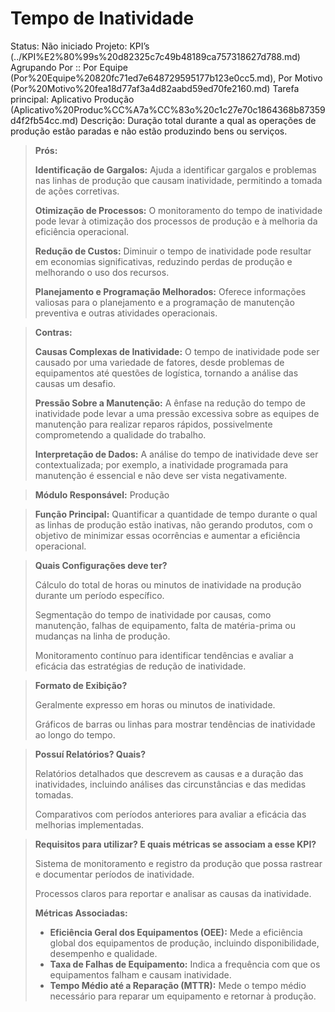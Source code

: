 # Tempo de Inatividade

Status: Não iniciado
Projeto: KPI’s (../KPI%E2%80%99s%20d82325c7c49b48189ca757318627d788.md)
Agrupando Por :: Por Equipe (Por%20Equipe%20820fc71ed7e648729595177b123e0cc5.md), Por Motivo (Por%20Motivo%20fea18d77af3a4d82aabd59ed70fe2160.md)
Tarefa principal: Aplicativo Produção (Aplicativo%20Produc%CC%A7a%CC%83o%20c1c27e70c1864368b87359d4f2fb54cc.md)
Descrição: Duração total durante a qual as operações de produção estão paradas e não estão produzindo bens ou serviços.

> **Prós:**
> 
> 
> **Identificação de Gargalos:** Ajuda a identificar gargalos e problemas nas linhas de produção que causam inatividade, permitindo a tomada de ações corretivas.
> 
> **Otimização de Processos:** O monitoramento do tempo de inatividade pode levar à otimização dos processos de produção e à melhoria da eficiência operacional.
> 
> **Redução de Custos:** Diminuir o tempo de inatividade pode resultar em economias significativas, reduzindo perdas de produção e melhorando o uso dos recursos.
> 
> **Planejamento e Programação Melhorados:** Oferece informações valiosas para o planejamento e a programação de manutenção preventiva e outras atividades operacionais.
> 

> **Contras:**
> 
> 
> **Causas Complexas de Inatividade:** O tempo de inatividade pode ser causado por uma variedade de fatores, desde problemas de equipamentos até questões de logística, tornando a análise das causas um desafio.
> 
> **Pressão Sobre a Manutenção:** A ênfase na redução do tempo de inatividade pode levar a uma pressão excessiva sobre as equipes de manutenção para realizar reparos rápidos, possivelmente comprometendo a qualidade do trabalho.
> 
> **Interpretação de Dados:** A análise do tempo de inatividade deve ser contextualizada; por exemplo, a inatividade programada para manutenção é essencial e não deve ser vista negativamente.
> 

> **Módulo Responsável:**
Produção
> 

> **Função Principal:**
Quantificar a quantidade de tempo durante o qual as linhas de produção estão inativas, não gerando produtos, com o objetivo de minimizar essas ocorrências e aumentar a eficiência operacional.
> 

> **Quais Configurações deve ter?**
> 
> 
> Cálculo do total de horas ou minutos de inatividade na produção durante um período específico.
> 
> Segmentação do tempo de inatividade por causas, como manutenção, falhas de equipamento, falta de matéria-prima ou mudanças na linha de produção.
> 
> Monitoramento contínuo para identificar tendências e avaliar a eficácia das estratégias de redução de inatividade.
> 

> **Formato de Exibição?**
> 
> 
> Geralmente expresso em horas ou minutos de inatividade.
> 
> Gráficos de barras ou linhas para mostrar tendências de inatividade ao longo do tempo.
> 

> **Possuí Relatórios? Quais?**
> 
> 
> Relatórios detalhados que descrevem as causas e a duração das inatividades, incluindo análises das circunstâncias e das medidas tomadas.
> 
> Comparativos com períodos anteriores para avaliar a eficácia das melhorias implementadas.
> 

> **Requisitos para utilizar? E quais métricas se associam a esse KPI?**
> 
> 
> Sistema de monitoramento e registro da produção que possa rastrear e documentar períodos de inatividade.
> 
> Processos claros para reportar e analisar as causas da inatividade.
> 
> **Métricas Associadas:**
> 
> - **Eficiência Geral dos Equipamentos (OEE):** Mede a eficiência global dos equipamentos de produção, incluindo disponibilidade, desempenho e qualidade.
> - **Taxa de Falhas de Equipamento:** Indica a frequência com que os equipamentos falham e causam inatividade.
> - **Tempo Médio até a Reparação (MTTR):** Mede o tempo médio necessário para reparar um equipamento e retornar à produção.